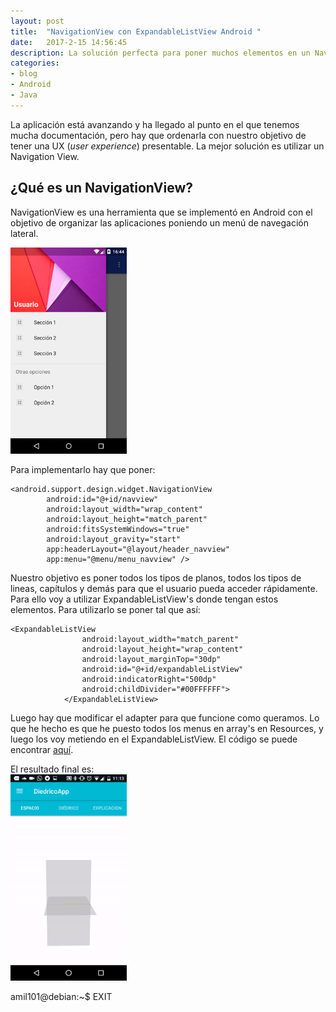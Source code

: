```yaml
---
layout: post
title:  "NavigationView con ExpandableListView Android "
date:   2017-2-15 14:56:45
description: La solución perfecta para poner muchos elementos en un NavigationView
categories:
- blog
- Android
- Java
---
```


La aplicación está avanzando y ha llegado al punto en el que tenemos mucha documentación, pero hay que ordenarla con nuestro objetivo de tener una UX (*user experience*) presentable. La mejor solución es utilizar un Navigation View.

## ¿Qué es un NavigationView?
NavigationView es una herramienta que se implementó en Android con el objetivo de organizar las aplicaciones poniendo un menú de navegación lateral.   

<img src="../images/menu_ejemplo.png" alt="all" height="330"><br>

Para implementarlo hay que poner:

```
<android.support.design.widget.NavigationView
        android:id="@+id/navview"
        android:layout_width="wrap_content"
        android:layout_height="match_parent"
        android:fitsSystemWindows="true"
        android:layout_gravity="start"
        app:headerLayout="@layout/header_navview"
        app:menu="@menu/menu_navview" />

```

Nuestro objetivo es poner todos los tipos de planos, todos los tipos de lineas, capítulos y demás para que el usuario pueda acceder rápidamente. Para ello voy a utilizar ExpandableListView's donde tengan estos elementos. Para utilizarlo se poner tal que así:

```
<ExpandableListView
                android:layout_width="match_parent"
                android:layout_height="wrap_content"
                android:layout_marginTop="30dp"
                android:id="@+id/expandableListView"
                android:indicatorRight="500dp"
                android:childDivider="#00FFFFFF">
            </ExpandableListView>
```

Luego hay que modificar el adapter para que funcione como queramos. Lo que he hecho es que he puesto todos los menus en array's en Resources, y luego los voy metiendo en el ExpandableListView. El código se puede encontrar [aquí](https://github.com/DiedricoApp/DiedricoApp/blob/master/DiedricoApp/app/src/main/java/com/diedrico/diedricoapp/MainActivity.java).

El resultado final es:  
<img src="../images/expandableListView.gif" alt="all" height="330"><br>

amil101@debian:~$ EXIT
